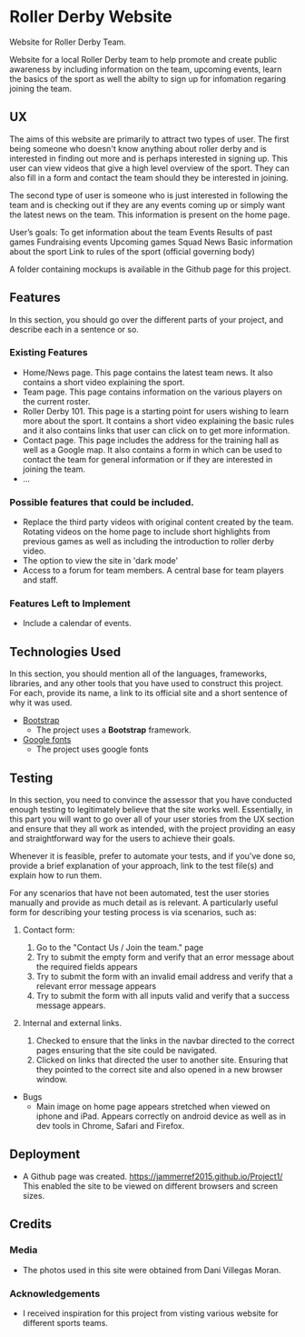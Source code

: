 # Roller Derby Website

Website for Roller Derby Team.

Website for a local Roller Derby team to help promote and create public awareness by including information on the team, upcoming events, learn the basics of the sport
as well the abilty to sign up for infomation regaring joining the team.
 
## UX
 

The aims of this website are primarily to attract two types of user. The first being someone who doesn't know anything about roller derby and is interested in finding out more and is perhaps interested in signing up. This user can view videos that give a high level overview of the sport. They can also fill in a form and contact the team should they 
be interested in joining. 

The second type of user is someone who is just interested in following the team and is checking out if they are any events coming up or simply want the latest news on the team. This information is present on the home page.  

User’s goals:
To get information about the team
Events
Results of past games
Fundraising events
Upcoming games
Squad
News
Basic information about the sport
Link to rules of the sport (official governing body)


A folder containing mockups is available in the Github page for this project. 

## Features

In this section, you should go over the different parts of your project, and describe each in a sentence or so.
 
### Existing Features

- Home/News page. This page contains the latest team news. It also contains a short video explaining the sport. 
- Team page. This page contains information on the various players on the current roster. 
- Roller Derby 101. This page is a starting point for users wishing to learn more about the sport. It contains a short video explaining the basic rules and it also contains links that user can click on to get more information. 
- Contact page. This page includes the address for the training hall as well as a Google map. It also contains a form in which can be used to contact the team for general information or if they are interested in joining the team. 
- ...

### Possible features that could be included. 
- Replace the third party videos with original content created by the team. Rotating videos on the home page to include short highlights from previous games as well as including the introduction to roller derby video. 
- The option to view the site in 'dark mode'
- Access to a forum for team members. A central base for team players and staff. 


### Features Left to Implement
- Include a calendar of events. 

## Technologies Used

In this section, you should mention all of the languages, frameworks, libraries, and any other tools that you have used to construct this project. For each, provide its name, a link to its official site and a short sentence of why it was used.

- [Bootstrap](https://getbootstrap.com/)
    - The project uses a **Bootstrap** framework. 
- [Google fonts](fonts.google.com)
	- The project uses google fonts

## Testing

In this section, you need to convince the assessor that you have conducted enough testing to legitimately believe that the site works well. Essentially, in this part you will want to go over all of your user stories from the UX section and ensure that they all work as intended, with the project providing an easy and straightforward way for the users to achieve their goals.

Whenever it is feasible, prefer to automate your tests, and if you've done so, provide a brief explanation of your approach, link to the test file(s) and explain how to run them.

For any scenarios that have not been automated, test the user stories manually and provide as much detail as is relevant. A particularly useful form for describing your testing process is via scenarios, such as:

1. Contact form:
    1. Go to the "Contact Us / Join the team." page
    2. Try to submit the empty form and verify that an error message about the required fields appears
    3. Try to submit the form with an invalid email address and verify that a relevant error message appears
    4. Try to submit the form with all inputs valid and verify that a success message appears.
    
2. Internal and external links. 
	1. Checked to ensure that the links in the navbar directed to the correct pages ensuring that the site could be navigated. 
	2. Clicked on links that directed the user to another site. Ensuring that they pointed to the correct site and also opened in a new browser window. 
    

- Bugs 
	- Main image on home page appears stretched when viewed on iphone and iPad. Appears correctly on android device as well as in dev tools in Chrome, Safari and Firefox. 


## Deployment

- A Github page was created. https://jammerref2015.github.io/Project1/ This enabled the site to be viewed on different browsers and screen sizes. 



## Credits

### Media
- The photos used in this site were obtained from Dani Villegas Moran.

### Acknowledgements

- I received inspiration for this project from visting various website for different sports teams. 
